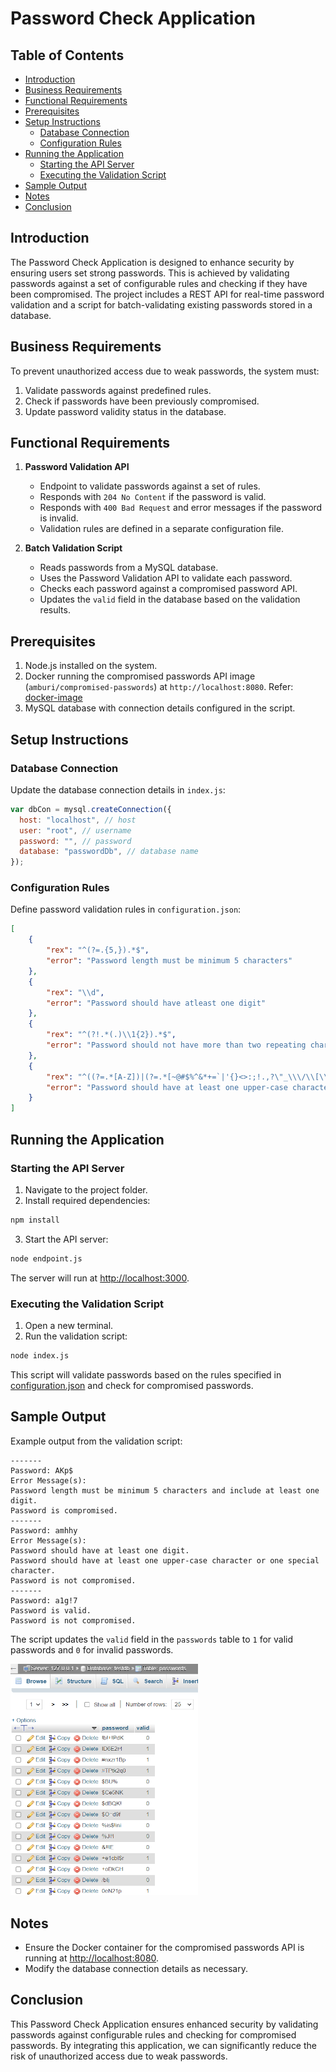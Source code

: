 # Password Check Application

## Table of Contents

- [Introduction](#introduction)
- [Business Requirements](#business-requirements)
- [Functional Requirements](#functional-requirements)
- [Prerequisites](#prerequisites)
- [Setup Instructions](#setup-instructions)
  - [Database Connection](#database-connection)
  - [Configuration Rules](#configuration-rules)
- [Running the Application](#running-the-application)
  - [Starting the API Server](#starting-the-api-server)
  - [Executing the Validation Script](#executing-the-validation-script)
- [Sample Output](#sample-output)
- [Notes](#notes)
- [Conclusion](#conclusion)

## Introduction

The Password Check Application is designed to enhance security by ensuring users set strong passwords. This is achieved by validating passwords against a set of configurable rules and checking if they have been compromised. The project includes a REST API for real-time password validation and a script for batch-validating existing passwords stored in a database.

## Business Requirements

To prevent unauthorized access due to weak passwords, the system must:
1. Validate passwords against predefined rules.
2. Check if passwords have been previously compromised.
3. Update password validity status in the database.

## Functional Requirements

1. **Password Validation API**
   - Endpoint to validate passwords against a set of rules.
   - Responds with `204 No Content` if the password is valid.
   - Responds with `400 Bad Request` and error messages if the password is invalid.
   - Validation rules are defined in a separate configuration file.

2. **Batch Validation Script**
   - Reads passwords from a MySQL database.
   - Uses the Password Validation API to validate each password.
   - Checks each password against a compromised password API.
   - Updates the `valid` field in the database based on the validation results.

## Prerequisites

1. Node.js installed on the system.
2. Docker running the compromised passwords API image (`amburi/compromised-passwords`) at `http://localhost:8080`. Refer: [docker-image](https://hub.docker.com/repository/docker/amburi/compromised-passwords)
3. MySQL database with connection details configured in the script.

## Setup Instructions

### Database Connection

Update the database connection details in `index.js`:

```javascript
var dbCon = mysql.createConnection({
  host: "localhost", // host
  user: "root", // username
  password: "", // password
  database: "passwordDb", // database name
});
```

### Configuration Rules

Define password validation rules in `configuration.json`:

```json
[
    {
        "rex": "^(?=.{5,}).*$",
        "error": "Password length must be minimum 5 characters"
    },
    {
        "rex": "\\d",
        "error": "Password should have atleast one digit"
    },
    {
        "rex": "^(?!.*(.)\\1{2}).*$",
        "error": "Password should not have more than two repeating characters"
    },
    {
        "rex": "^((?=.*[A-Z])|(?=.*[~@#$%^&*+=`|'{}<>:;!.,?\"_\\\/\\[\\]()-]+)).*$",
        "error": "Password should have at least one upper-case character or alternatively one special character"
    }
]
```

## Running the Application

### Starting the API Server

1. Navigate to the project folder.
2. Install required dependencies:

```bash
npm install
```

3. Start the API server:

```bash
node endpoint.js
```

The server will run at [http://localhost:3000](http://localhost:3000).

### Executing the Validation Script

1. Open a new terminal.
2. Run the validation script:

```bash
node index.js
```

This script will validate passwords based on the rules specified in [configuration.json](./configuration.json) and check for compromised passwords.

## Sample Output

Example output from the validation script:

```
------- 
Password: AKp$
Error Message(s):
Password length must be minimum 5 characters and include at least one digit.
Password is compromised.
-------
Password: amhhy
Error Message(s):
Password should have at least one digit.
Password should have at least one upper-case character or one special character.
Password is not compromised.
------- 
Password: a1g!7
Password is valid.
Password is not compromised.
```

The script updates the `valid` field in the `passwords` table to `1` for valid passwords and `0` for invalid passwords.

<img src="output/Database-Output.PNG" width="300">

## Notes

- Ensure the Docker container for the compromised passwords API is running at [http://localhost:8080](http://localhost:8080).
- Modify the database connection details as necessary.

## Conclusion

This Password Check Application ensures enhanced security by validating passwords against configurable rules and checking for compromised passwords. By integrating this application, we can significantly reduce the risk of unauthorized access due to weak passwords.